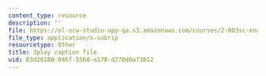 ```yaml
---
content_type: resource
description: ''
file: https://ol-ocw-studio-app-qa.s3.amazonaws.com/courses/2-003sc-engineering-dynamics-fall-2011/83d26180046f5568a178d270d0a73812_d00XI_UTKQo.vtt
file_type: application/x-subrip
resourcetype: Other
title: 3play caption file
uid: 83d26180-046f-5568-a178-d270d0a73812
---
```

